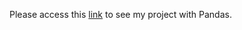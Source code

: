 Please access this [link](https://datalore.jetbrains.com/notebook/xh63hUlwjnQZ4dCW9mkZsm/8RoZLVxjSFVagItlUOdRMQ/) to see my project with Pandas.
